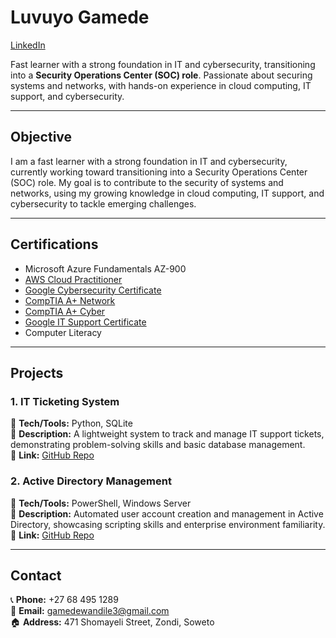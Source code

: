 # **Luvuyo Gamede**  
[LinkedIn](https://www.linkedin.com/in/luvuyo-gamede25)

Fast learner with a strong foundation in IT and cybersecurity, transitioning into a **Security Operations Center (SOC) role**. Passionate about securing systems and networks, with hands-on experience in cloud computing, IT support, and cybersecurity.  

---

## **Objective**  

I am a fast learner with a strong foundation in IT and cybersecurity, currently working toward transitioning into a Security Operations Center (SOC) role. My goal is to contribute to the security of systems and networks, using my growing knowledge in cloud computing, IT support, and cybersecurity to tackle emerging challenges.

---

## **Certifications**  
- Microsoft Azure Fundamentals AZ-900
- [AWS Cloud Practitioner](https://www.coursera.org/account/accomplishments/verify/ZGF5G3RTRRGQ)  
- [Google Cybersecurity Certificate](https://www.coursera.org/account/accomplishments/specialization/7PI3ROUVOTCD)  
- [CompTIA A+ Network](https://www.coursera.org/account/accomplishments/verify/U9G2WKYBAT29)
- [CompTIA A+ Cyber](https://www.coursera.org/account/accomplishments/verify/UBZ5NHQJ34OD)  
- [Google IT Support Certificate](https://www.coursera.org/account/accomplishments/specialization/6LFGK4BXBWDE)  
- Computer Literacy  

---

## **Projects** 
### **1. IT Ticketing System**  
🔹 **Tech/Tools:** Python, SQLite  
🔹 **Description:** A lightweight system to track and manage IT support tickets, demonstrating problem-solving skills and basic database management.  
🔹 **Link:** [GitHub Repo](https://github.com/luvuyo-cyber25/IT_Ticketing_System)  

### **2. Active Directory Management**  
🔹 **Tech/Tools:** PowerShell, Windows Server  
🔹 **Description:** Automated user account creation and management in Active Directory, showcasing scripting skills and enterprise environment familiarity.  
🔹 **Link:** [GitHub Repo](https://github.com/luvuyo-cyber25/Active-Directory-with-Powershell.)  

---

## **Contact**  
📞 **Phone:** +27 68 495 1289  
📧 **Email:** gamedewandile3@gmail.com  
🏠 **Address:** 471 Shomayeli Street, Zondi, Soweto  
